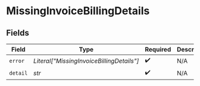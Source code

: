 # MissingInvoiceBillingDetails


## Fields

| Field                                     | Type                                      | Required                                  | Description                               | Example                                   |
| ----------------------------------------- | ----------------------------------------- | ----------------------------------------- | ----------------------------------------- | ----------------------------------------- |
| `error`                                   | *Literal["MissingInvoiceBillingDetails"]* | :heavy_check_mark:                        | N/A                                       | MissingInvoiceBillingDetails              |
| `detail`                                  | *str*                                     | :heavy_check_mark:                        | N/A                                       |                                           |